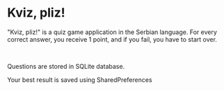 <h1>Kviz, pliz!</h1>
<p>
"Kviz, pliz!" is a quiz game application in the Serbian language. For every correct answer, you receive 1 point, and if you fail, you have to start over.
</p><br>
<p>Questions are stored in SQLite database.</p>
</p>Your best result is saved using SharedPreferences</p>
